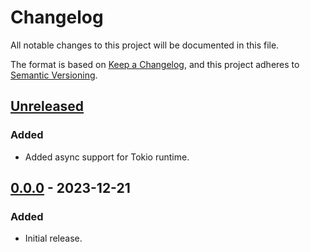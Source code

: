 # Changelog

All notable changes to this project will be documented in this file.

The format is based on [Keep a Changelog](https://keepachangelog.com/en/1.0.0/),
and this project adheres to [Semantic Versioning](https://semver.org/spec/v2.0.0.html).

## [Unreleased]

### Added

- Added async support for Tokio runtime.

## [0.0.0] - 2023-12-21

### Added

- Initial release.

[Unreleased]: https://github.com/chksum-rs/sha2-224/compare/v0.0.0...HEAD
[0.0.0]: https://github.com/chksum-rs/sha2-224/releases/tag/v0.0.0
